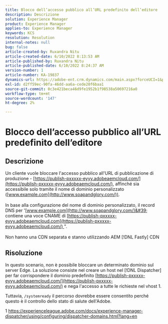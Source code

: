 ```yaml
---
title: Blocco dell’accesso pubblico all’URL predefinito dell’editore
description: Descrizione
solution: Experience Manager
product: Experience Manager
applies-to: Experience Manager
keywords: KCS
resolution: Resolution
internal-notes: null
bug: false
article-created-by: Ruxandra Nitu
article-created-date: 6/10/2022 8:13:53 AM
article-published-by: Ruxandra Nitu
article-published-date: 6/10/2022 8:24:37 AM
version-number: 1
article-number: KA-19837
dynamics-url: https://adobe-ent.crm.dynamics.com/main.aspx?forceUCI=1&pagetype=entityrecord&etn=knowledgearticle&id=59764c3e-95e8-ec11-bb3c-000d3a3b17fa
exl-id: d2ff59ec-90fa-46dd-aa6a-cede20f6baa1
source-git-commit: 0c3e421beca46d9fe1952b1f98538a50697216a0
workflow-type: tm+mt
source-wordcount: '147'
ht-degree: 2%

---
```


# Blocco dell’accesso pubblico all’URL predefinito dell’editore

## Descrizione

Un cliente vuole bloccare l&#39;accesso pubblico all&#39;URL di pubblicazione di produzione - [https://publish-pxxxxx-eyyy.adobeaemcloud.com/](https://publish-pxxxxx-eyyy.adobeaemcloud.com/), affinché sia accessibile solo tramite il nome di dominio personalizzato ([www.example.com](http://www.soapandglory.com/)). <br><br>In base alla configurazione del nome di dominio personalizzato, il record DNS per &#39;[www.example.com](http://www.soapandglory.com/)&#39; contiene una voce CNAME di [https://publish-pxxxxx-eyyy.adobeaemcloud.com](https://publish-pxxxxx-eyyy.adobeaemcloud.com/) &quot;. <br><br>Non hanno una CDN separata e stanno utilizzando AEM [!DNL Fastly] CDN

## Risoluzione


In questo scenario, non è possibile bloccare un determinato dominio sul server Edge.
La soluzione consiste nel creare un host nel [!DNL Dispatcher] per far corrispondere il dominio predefinito [https://publish-pxxxxx-eyyy.adobeaemcloud.com/](https://publish-pxxxxx-eyyy.adobeaemcloud.com/) e nega l&#39;accesso a tutte le richieste nel vhost 1.

Tuttavia, `/systemready` il percorso dovrebbe essere consentito perché questo è il controllo dello stato di salute dell&#39;Adobe.

1 https://experienceleague.adobe.com/docs/experience-manager-dispatcher/using/configuring/dispatcher-domains.html?lang=en
